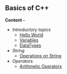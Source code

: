 ## Basics of C++

**Content -**
- *Introductory topics*
  - [Hello World](https://github.com/chandbud5/CPP_Basics/blob/master/01-HelloWorld.cpp)
  - [Variables](https://github.com/chandbud5/CPP_Basics/blob/master/02-Variables.cpp)
  - [DataTypes](https://github.com/chandbud5/CPP_Basics/blob/master/03-DataTypes.cpp)
- *String*
  - [Operations on String](https://github.com/chandbud5/CPP_Basics/blob/master/04-Working%20with%20strings.cpp)
- *Operators*
  - [Artihmetic Operators](https://github.com/chandbud5/CPP_Basics/blob/master/05-Arithmetic-Ops.cpp)
